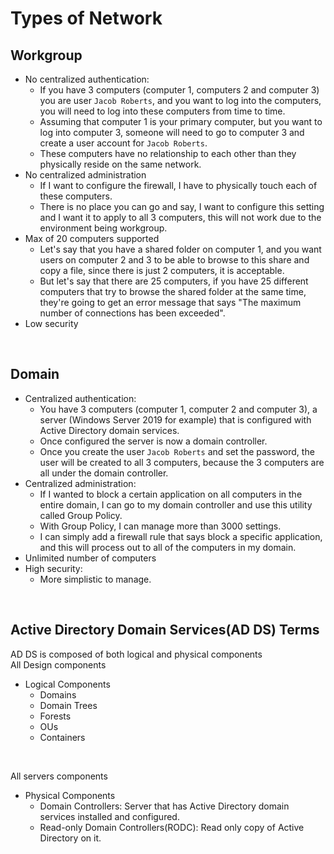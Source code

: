 # Types of Network

## Workgroup
- No centralized authentication:
    - If you have 3 computers (computer 1, computers 2 and computer 3) you are user ```Jacob Roberts```, and you want to log into the computers, you will need to log into these computers from time to time.
    - Assuming that computer 1 is your primary computer, but you want to log into computer 3, someone will need to go to computer 3 and create a user account for ```Jacob Roberts```.
    - These computers have no relationship to each other than they physically reside on the same network.
- No centralized administration
    - If I want to configure the firewall, I have to physically touch each of these computers.
    - There is no place you can go and say, I want to configure this setting and I want it to apply to all 3 computers, this will not work due to the environment being workgroup.
- Max of 20 computers supported
    - Let's say that you have a shared folder on computer 1, and you want users on computer 2 and 3 to be able to browse to this share and copy a file, since there is just 2 computers, it is acceptable.
    - But let's say that there are 25 computers, if you have 25 different computers that try to browse the shared folder at the same time, they're going to get an error message that says "The maximum number of connections has been exceeded".
- Low security

<br>

## Domain
- Centralized authentication:
    - You have 3 computers (computer 1, computer 2 and computer 3), a server (Windows Server 2019 for example) that is configured with Active Directory domain services.
    - Once configured the server is now a domain controller.
    - Once you create the user ```Jacob Roberts``` and set the password, the user will be created to all 3 computers, because the 3 computers are all under the domain controller.
- Centralized administration:
    - If I wanted to block a certain application on all computers in the entire domain, I can go to my domain controller and use this utility called Group Policy.
    - With Group Policy, I can manage more than 3000 settings.
    - I can simply add a firewall rule that says block a specific application, and this will process out to all of the computers in my domain.
- Unlimited number of computers
- High security:
    - More simplistic to manage.

<br>

## Active Directory Domain Services(AD DS) Terms
AD DS is composed of both logical and physical components <br>
All Design components
- Logical Components
    - Domains
    - Domain Trees
    - Forests
    - OUs
    - Containers
<br>

All servers components <br>
- Physical Components
    - Domain Controllers: Server that has Active Directory domain services installed and configured.
    - Read-only Domain Controllers(RODC): Read only copy of Active Directory on it.
<br>

